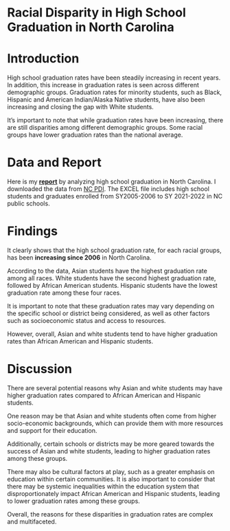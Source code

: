 Racial Disparity in High School Graduation in North Carolina
================

# Introduction

High school graduation rates have been steadily increasing in recent
years. In addition, this increase in graduation rates is seen across
different demographic groups. Graduation rates for minority students,
such as Black, Hispanic and American Indian/Alaska Native students, have
also been increasing and closing the gap with White students.

It’s important to note that while graduation rates have been increasing,
there are still disparities among different demographic groups. Some
racial groups have lower graduation rates than the national average.

# Data and Report

Here is my **[report](/P12HSG02.html)** by analyzing high school
graduation in North Carolina. I downloaded the data from [NC
PDI](https://www.dpi.nc.gov/districts-schools/testing-and-school-accountability/school-accountability-and-reporting/cohort-graduation-rates#4-YearCohortGraduationRates-883).
The EXCEL file includes high school students and graduates enrolled from
SY2005-2006 to SY 2021-2022 in NC public schools.

# Findings

It clearly shows that the high school graduation rate, for each racial
groups, has been **increasing since 2006** in North Carolina.

According to the data, Asian students have the highest graduation rate
among all races. White students have the second highest graduation rate,
followed by African American students. Hispanic students have the lowest
graduation rate among these four races.

It is important to note that these graduation rates may vary depending
on the specific school or district being considered, as well as other
factors such as socioeconomic status and access to resources.

However, overall, Asian and white students tend to have higher
graduation rates than African American and Hispanic students.

# Discussion

There are several potential reasons why Asian and white students may
have higher graduation rates compared to African American and Hispanic
students.

One reason may be that Asian and white students often come from higher
socio-economic backgrounds, which can provide them with more resources
and support for their education.

Additionally, certain schools or districts may be more geared towards
the success of Asian and white students, leading to higher graduation
rates among these groups.

There may also be cultural factors at play, such as a greater emphasis
on education within certain communities. It is also important to
consider that there may be systemic inequalities within the education
system that disproportionately impact African American and Hispanic
students, leading to lower graduation rates among these groups.

Overall, the reasons for these disparities in graduation rates are
complex and multifaceted.
